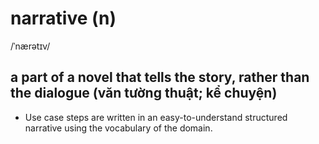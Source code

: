 # narrative (n)

/ˈnærətɪv/

## a part of a novel that tells the story, rather than the dialogue (văn tường thuật; kể chuyện)

- Use case steps are written in an easy-to-understand structured narrative using the vocabulary of the domain.